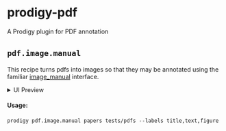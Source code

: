 # prodigy-pdf

A Prodigy plugin for PDF annotation

## `pdf.image.manual`

This recipe turns pdfs into images so that they may be annotated using the familiar [image_manual](https://prodi.gy/docs/recipes#image-manual) interface. 

<details>
    <summary>UI Preview</summary>
    
![](images/pdf_image_manual.png)

</details>

#### Usage:

```
prodigy pdf.image.manual papers tests/pdfs --labels title,text,figure
```
